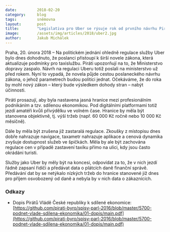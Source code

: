 ```yaml
---
date:         2018-02-20
category:     blog
tags:         sněmovna
layout:       post
title:        "Legislativa pro Uber se rýsuje rok od prvního návrhu Pirátů"
image:        /assets/img/articles/2018/uber2.jpg
author:       Jakub Michálek
---
```


Praha, 20. února 2018 – Na politickém jednání ohledně regulace služby Uber bylo dnes dohodnuto, že poslanci přistoupí k širší novele zákona, která aktualizuje podmínky pro taxislužbu. Piráti upozorňují na to, že Ministerstvo dopravy zaspalo. Návrh na regulaci Uberu totiž poslali na ministerstvo už před rokem. Nyní to vypadá, že novela půjde cestou poslaneckého návrhu zákona, o jehož parametrech budou politici jednat. Očekáváme, že do roka by mohl nový zákon – který bude výsledkem dohody stran – nabýt účinnosti.

Piráti prosazují, aby byla nastavena jasná hranice mezi profesionálním podnikáním a tzv. sdílenou ekonomikou. Pod digitálními platformami totiž jezdí amatéři kvůli přivýdělku ve volném čase. Hranice by měla být stanovena objektivně, tj. výší tržeb (např. 60 000 Kč ročně nebo 10 000 Kč měsíčně). 

Dále by měla být zrušena již zastaralá regulace. Zkoušky z místopisu dnes dobře nahrazuje navigace, taxametr nahrazuje aplikace a cenová dynamika zvyšuje dostupnost služeb ve špičkách. Měla by ale být zachována regulace cen v případě zastavení taxíku přímo na ulici, kdy jsou často okrádáni turisti.

Služby jako Uber by měly být na koncesi, odpovídat za to, že v nich jezdí řádně zapsaní řidiči a předávat data o plátcích daně finanční správě. Předávání dat by se netýkalo nízkých tržeb do hranice stanovené již dnes pro příjem osvobozený od daně a nebyla by v nich data o zákaznících.

### Odkazy

* Dopis Pirátů Vládě České republiky k sdílené ekonomice: [https://github.com/pirati-byro/spisy-parl-2016/blob/master/5700-podnet-vlade-sdilena-ekonomika/01-dopis/main.pdf](https://github.com/pirati-byro/spisy-parl-2016/blob/master/5700-podnet-vlade-sdilena-ekonomika/01-dopis/main.pdf)
